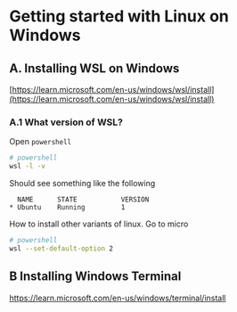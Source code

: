 # Getting started with Linux on Windows

## A. Installing WSL on Windows

[https://learn.microsoft.com/en-us/windows/wsl/install](https://learn.microsoft.com/en-us/windows/wsl/install)

### A.1 What version of WSL?

Open `powershell`

```sh
# powershell
wsl -l -v
```

Should see something like the following

```
  NAME      STATE           VERSION
* Ubuntu    Running         1
```

How to install other variants of linux. Go to micro

```sh
# powershell
wsl --set-default-option 2
```

## B Installing Windows Terminal

https://learn.microsoft.com/en-us/windows/terminal/install

